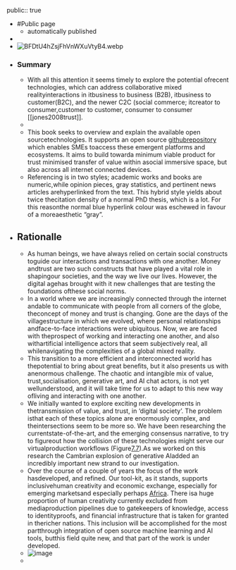 public:: true

- #Public page
	 - automatically published
-
- ![BFDtU4hZsjFhVnWXuVtyB4.webp](../assets/BFDtU4hZsjFhVnWXuVtyB4_1705085798733_0.webp)
- ### Summary
	- With all this attention it seems timely to explore the potential ofrecent technologies, which can address collaborative mixed realityinteractions in itbusiness to business (B2B), itbusiness to customer(B2C), and the newer C2C (social commerce; itcreator to consumer,customer to customer, consumer to consumer [[jones2008trust]].
	-
	- This book seeks to overview and explain the available open sourcetechnologies. It supports an open source [githubrepository](https://github.com/flossverse/product) which enables SMEs toaccess these emergent platforms and ecosystems. It aims to build towarda minimum viable product for trust minimised transfer of value within asocial immersive space, but also across all internet connected devices.
	- Referencing is in two styles; academic works and books are numeric,while opinion pieces, gray statistics, and pertinent news articles arehyperlinked from the text. This hybrid style yields about twice thecitation density of a normal PhD thesis, which is a lot. For this reasonthe normal blue hyperlink colour was eschewed in favour of a moreaesthetic “gray”.
- ## Rationalle
	- As human beings, we have always relied on certain social constructs toguide our interactions and transactions with one another. Money andtrust are two such constructs that have played a vital role in shapingour societies, and the way we live our lives. However, the digital agehas brought with it new challenges that are testing the foundations ofthese social norms.
	- In a world where we are increasingly connected through the internet andable to communicate with people from all corners of the globe, theconcept of money and trust is changing. Gone are the days of the villagestructure in which we evolved, where personal relationships andface-to-face interactions were ubiquitous. Now, we are faced with theprospect of working and interacting one another, and also withartificial intelligence actors that seem subjectively real, all whilenavigating the complexities of a global mixed reality.
	- This transition to a more efficient and interconnected world has thepotential to bring about great benefits, but it also presents us with anenormous challenge. The chaotic and intangible mix of value, trust,socialisation, generative art, and AI chat actors, is not yet wellunderstood, and it will take time for us to adapt to this new way ofliving and interacting with one another.
	- We initially wanted to explore exciting new developments in thetransmission of value, and trust, in ‘digital society’. The problem isthat each of these topics alone are enormously complex, and theintersections seem to be more so. We have been researching the currentstate-of-the-art, and the emerging consensus narrative, to try to figureout how the collision of these technologies might serve our virtualproduction workflows (Figure<a href="#fig:vprobot" data-reference-type="ref" data-reference="fig:vprobot">7.7</a>).As we worked on this research the Cambrian explosion of generative AIadded an incredibly important new strand to our investigation.
	- Over the course of a couple of years the focus of the work hasdeveloped, and refined. Our tool-kit, as it stands, supports inclusivehuman creativity and economic exchange, especially for emerging marketsand especially perhaps [Africa](https://www.afrobitcoin.org/). There isa huge proportion of human creativity currently excluded from mediaproduction pipelines due to gatekeepers of knowledge, access to identityproofs, and financial infrastructure that is taken for granted in thericher nations. This inclusion will be accomplished for the most partthrough integration of open source machine learning and AI tools, butthis field quite new, and that part of the work is under developed.
	- ![image](./assets/c5efbdb4f93ab63a4fbbf12aba053d2194959850.png)
	-